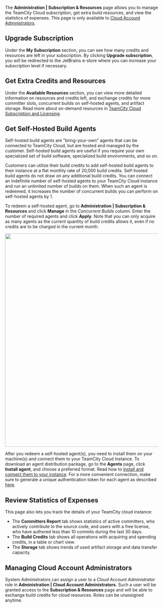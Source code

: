 [//]: # (title: Managing Subscription and Resources)
[//]: # (auxiliary-id: Managing Subscription and Resources)

The __Administration | Subscription & Resources__ page allows you to manage the TeamCity Cloud subscription, get extra build resources, and view the statistics of expenses. This page is only available to [Cloud Account Administrators](#Managing+Cloud+Account+Administrators).

## Upgrade Subscription

Under the __My Subscription__ section, you can see how many credits and resources are left in your subscription. By clicking __Upgrade subscription__, you will be redirected to the JetBrains e-store where you can increase your subscription level if necessary.

## Get Extra Credits and Resources

Under the __Available Resources__ section, you can view more detailed information on resources and credits left, and exchange credits for more committer slots, concurrent builds on self-hosted agents, and artifact storage. Read more about on-demand resources in [TeamCity Cloud Subscription and Licensing](teamcity-cloud-subscription-and-licensing.md#On-demand+Cloud+Resources).

## Get Self-Hosted Build Agents

Self-hosted build agents are "bring-your-own" agents that can be connected to TeamCity Cloud, but are hosted and managed by the customer. Self-hosted build agents are useful if you require your own specialized set of build software, specialized build environments, and so on.

Customers can utilize their build credits to add self-hosted build agents to their instance at a flat monthly rate of 20,000 build credits. Self-hosted build agents do not draw on any additional build credits. You can connect an indefinite number of self-hosted agents to your TeamCity Cloud instance and run an unlimited number of builds on them. When such an agent is redeemed, it increases the number of concurrent builds you can perform on self-hosted agents by 1.

To redeem a self-hosted agent, go to __Administration | Subscription & Resources__ and click __Manage__ in the _Concurrent Builds_ column. Enter the number of required agents and click __Apply__. Note that you can only acquire as many agents as the current quantity of build credits allows it, even if no credits are to be charged in the current month.

<img src="get-self-hosted-agent.png" width="700"/>

After you redeem a self-hosted agent(s), you need to install them on your machine(s) and connect them to your TeamCity Cloud instance. To download an agent distribution package, go to the __Agents__ page, click __Install agent__, and choose a preferred format. Read how to [install and connect them to your instance](configure-agent-installation.md). For a more convenient connection, make sure to generate a unique authentication token for each agent as described [here](install-and-start-teamcity-agents.md#Generating+Authentication+Token).

## Review Statistics of Expenses

This page also lets you track the details of your TeamCity cloud instance:
* The __Committers Report__ tab shows statistics of active committers, who actively contribute to the source code, and users with a free license, who have authored less than 10 commits during the last 30 days.
* The __Build Credits__ tab shows all operations with acquiring and spending credits, in a table or chart view.
* The __Storage__ tab shows trends of used artifact storage and data transfer capacity.

## Managing Cloud Account Administrators

System Administrators can assign a user to a _Cloud Account Administrator_ role in __Administration | Cloud Account Administrators__. Such a user will be granted access to the __Subscription & Resources__ page and will be able to exchange build credits for cloud resources. Roles can be unassigned anytime.